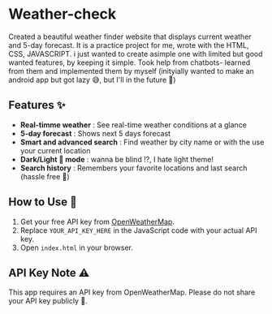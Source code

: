 # Weather-check

Created a beautiful weather finder website that displays current weather and 5-day forecast.
It is a practice project for me, wrote with the HTML, CSS, JAVASCRIPT. i just wanted to create asimple one with limited but good wanted features, by keeping it simple. Took help from chatbots- learned from them and implemented them by myself (inityially wanted to make an android app but got lazy 😅, but I'll in the future 😤)

## Features ✨

- __Real-timme weather__ : See real-time weather conditions at a glance
- __5-day forecast__ : Shows next 5 days forecast
- __Smart and advanced search__ : Find weather by city name or with the use your current location
- __Dark/Light 🌙 mode__ : wanna be blind !?, I hate light theme!
- __Search history__ : Remembers your favorite locations and last search (hassle free 🥱)

## How to Use 📝

1. Get your free API key from [OpenWeatherMap](https://home.openweathermap.org/api_keys).
2. Replace `YOUR_API_KEY_HERE` in the JavaScript code with your actual API key.
3. Open `index.html` in your browser.

## API Key Note ⚠️

This app requires an API key from OpenWeatherMap. Please do not share your API key publicly 🙂.

